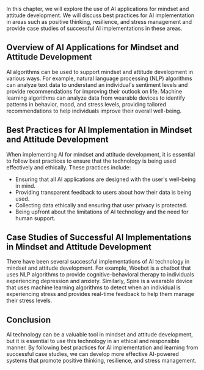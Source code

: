 

In this chapter, we will explore the use of AI applications for mindset and attitude development. We will discuss best practices for AI implementation in areas such as positive thinking, resilience, and stress management and provide case studies of successful AI implementations in these areas.

Overview of AI Applications for Mindset and Attitude Development
----------------------------------------------------------------

AI algorithms can be used to support mindset and attitude development in various ways. For example, natural language processing (NLP) algorithms can analyze text data to understand an individual's sentiment levels and provide recommendations for improving their outlook on life. Machine learning algorithms can analyze data from wearable devices to identify patterns in behavior, mood, and stress levels, providing tailored recommendations to help individuals improve their overall well-being.

Best Practices for AI Implementation in Mindset and Attitude Development
------------------------------------------------------------------------

When implementing AI for mindset and attitude development, it is essential to follow best practices to ensure that the technology is being used effectively and ethically. These practices include:

* Ensuring that all AI applications are designed with the user's well-being in mind.
* Providing transparent feedback to users about how their data is being used.
* Collecting data ethically and ensuring that user privacy is protected.
* Being upfront about the limitations of AI technology and the need for human support.

Case Studies of Successful AI Implementations in Mindset and Attitude Development
---------------------------------------------------------------------------------

There have been several successful implementations of AI technology in mindset and attitude development. For example, Woebot is a chatbot that uses NLP algorithms to provide cognitive-behavioral therapy to individuals experiencing depression and anxiety. Similarly, Spire is a wearable device that uses machine learning algorithms to detect when an individual is experiencing stress and provides real-time feedback to help them manage their stress levels.

Conclusion
----------

AI technology can be a valuable tool in mindset and attitude development, but it is essential to use this technology in an ethical and responsible manner. By following best practices for AI implementation and learning from successful case studies, we can develop more effective AI-powered systems that promote positive thinking, resilience, and stress management.
